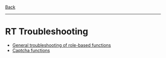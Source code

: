 [Back](/)
* * *
# RT Troubleshooting
* [General troubleshooting of role-based functions](/en/trouble/role)
* [Captcha functions](/en/trouble/captcha)
